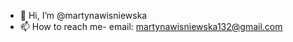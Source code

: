 - 👋 Hi, I’m @martynawisniewska
- 📫 How to reach me- email: martynawisniewska132@gmail.com

<!---
martynawisniewska/martynawisniewska is a ✨ special ✨ repository because its `README.md` (this file) appears on your GitHub profile.
You can click the Preview link to take a look at your changes.
--->
